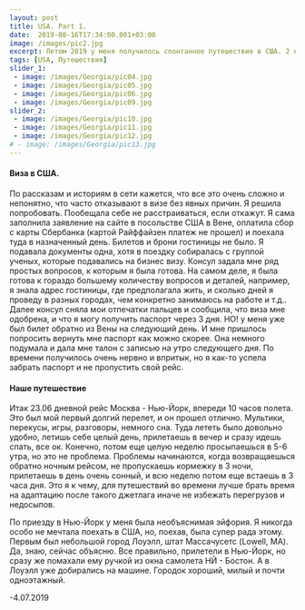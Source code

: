 ```yaml
---
layout: post
title: USA. Part 1.
date:  2019-08-16T17:34:00.001+03:00
image: /images/pic2.jpg
excerpt: Летом 2019 у меня получилось спонтанное путешествие в США. 2 недели знакомства с новым миром.
tags: [USA, Путешествия]
slider_1:
 - image: /images/Georgia/pic04.jpg
 - image: /images/Georgia/pic05.jpg
 - image: /images/Georgia/pic06.jpg
 - image: /images/Georgia/pic09.jpg
slider_2:
 - image: /images/Georgia/pic10.jpg
 - image: /images/Georgia/pic11.jpg
 - image: /images/Georgia/pic12.jpg
# - image: /images/Georgia/pic13.jpg
---
```


#### Виза в США.

По рассказам и историям в сети кажется, что все это очень сложно и непонятно, что часто отказывают в визе без явных причин. Я решила попробовать. Пообещала себе не расстраиваться, если откажут. 
Я сама заполнила заявление на сайте в посольстве США в Вене, оплатила сбор с карты Сбербанка (картой Райффайзен платеж не прошел) и поехала туда в назначенный день. Билетов и брони гостиницы не было. Я подавала документы одна, хотя в поездку собиралась с группой ученых, которые подавались на бизнес визу. Консул задала мне ряд простых вопросов, к которым я была готова. На самом деле, я была готова к гораздо большему количеству вопросов и деталей, например, я знала адрес гостиницы, где предполагала жить, и сколько дней я проведу в разных городах, чем конкретно занимаюсь на работе и т.д.. Далее консул сняла мои отпечатки пальцев и сообщила, что виза мне одобрена, и что я могу получить паспорт через 3 дня. НО! у меня уже был билет обратно из Вены на следующий день. И мне пришлось попросить вернуть мне паспорт как можно скорее. Она немного подумала и дала мне талон с записью на утро следующего дня. По времени получилось очень нервно и впритык, но я как-то успела забрать паспорт и не пропустить свой рейс. 
#### Наше путешествие
Итак 23.06 дневной рейс Москва - Нью-Йорк, впереди 10 часов полета. Это был мой первый долгий перелет, и он прошел отлично. Мультики, перекусы, игры, разговоры, немного сна. Туда лететь было довольно удобно, летишь себе целый день, прилетаешь в вечер и сразу идешь спать, все ок. Конечно, потом еще целую неделю просыпаешься в 5-6 утра, но это не проблема. Проблемы начинаются, когда возвращаешься обратно ночным рейсом, не пропускаешь кормежку в 3 ночи, прилетаешь в день очень сонный, и всю неделю потом еще встаешь в 3 часа дня. Это я к чему, для путешествий во времени лучше брать время на адаптацию после такого джетлага иначе не избежать перегрузов и недосыпов.

По приезду в Нью-Йорк у меня была необъяснимая эйфория. Я никогда особо не мечтала поехать в США, но, поехав, была супер рада этому.
Первым был небольшой город Лоуэлл, штат Массачусетс (Lowell, MA). Да, знаю, сейчас объясню. Все правильно, прилетели в Нью-Йорк, но сразу же помахали ему ручкой из окна самолета НЙ - Бостон. А в Лоуэлл уже добирались на машине. Городок хороший, милый и почти одноэтажный. 

  -4.07.2019